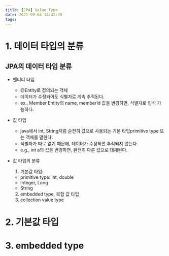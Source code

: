 ```yaml
---
title: [JPA] Value Type
date: 2021-09-04 14:42:39
tags:
---
```


# 1. 데이터 타입의 분류 
## JPA의 데이터 타입 분류
* 엔티티 타입
  * @Entity로 정의되는 객체
  * 데이터가 수정되어도 식별자로 계속 추적된다. 
  * ex., Member Entity의 name, memberId 값을 변경하면, 식별자로 인식 가능하다.
* 값 타입
  * java에서 int, String처럼 순전히 값으로 사용되는 기본 타입primitive type 또는 객체를 말한다.
  * 식별자가 따로 없기 때문에, 데이터가 수정되면 추적되지 않는다.
  * e.g., int a의 값을 변경하면, 완전히 다른 값으로 대체된다.

* 값 타입의 분류
  1. 기본값 타입: 
    * primitive type: int, double
    * Integer, Long
    * String
  2. embedded type, 복합 값 타입
  4. collection value type
 
# 2. 기본값 타입
# 3. embedded type



